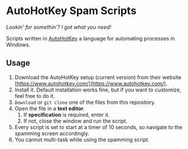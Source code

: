 # AutoHotKey Spam Scripts

*Lookin' for somethin'? I got what you need!*

Scripts written in [AutoHotKey](https://www.autohotkey.com/) a language for automating processes in Windows. 

## Usage

1. Download the AutoHotKey setup (current version) from their website [https://www.autohotkey.com/](https://www.autohotkey.com/). 
2. Install it. Default installation works fine, but if you want to customize, feel free to do it.
3. `Download` or `git clone` one of the files from this repository.
4. Open the file in a **text editor**.
   1. If **specification**  is required, enter it.
   2. If not, close the window and run the script.
5. Every script is set to start at a timer of 10 seconds, so navigate to the spamming screen accordingly. 
6. You cannot multi-task while using the spamming script.
